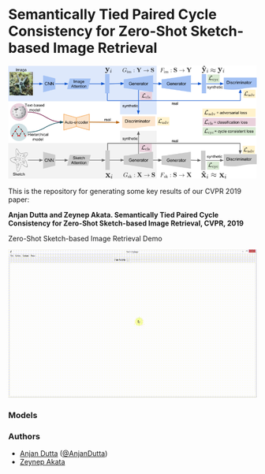 # Semantically Tied Paired Cycle Consistency for Zero-Shot Sketch-based Image Retrieval

![Alt text](./figures/sem-pcyc.png)

This is the repository for generating some key results of our CVPR 2019 paper:

**Anjan Dutta and Zeynep Akata. Semantically Tied Paired Cycle Consistency for Zero-Shot Sketch-based Image Retrieval, CVPR, 2019**

Zero-Shot Sketch-based Image Retrieval Demo

![Alt text](./figures/sem-pcyc-demo.gif)

### Models

### Authors
* [Anjan Dutta](https://sites.google.com/site/2adutta/) ([@AnjanDutta](https://github.com/AnjanDutta))
* [Zeynep Akata](https://ivi.fnwi.uva.nl/uvaboschdeltalab/people/zeynep-akata/)